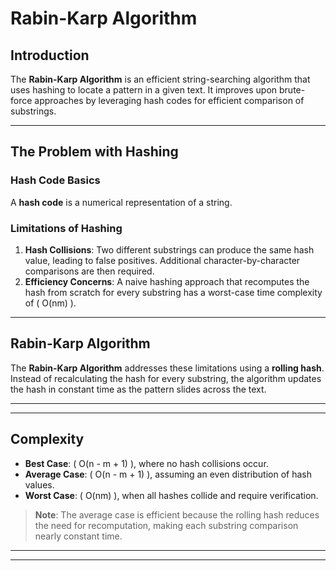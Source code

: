 # Rabin-Karp Algorithm

## Introduction
The **Rabin-Karp Algorithm** is an efficient string-searching algorithm that uses hashing to locate a pattern in a given text. It improves upon brute-force approaches by leveraging hash codes for efficient comparison of substrings.

---

## The Problem with Hashing
### Hash Code Basics
A **hash code** is a numerical representation of a string.

### Limitations of Hashing
1. **Hash Collisions**: Two different substrings can produce the same hash value, leading to false positives. Additional character-by-character comparisons are then required.
2. **Efficiency Concerns**: A naive hashing approach that recomputes the hash from scratch for every substring has a worst-case time complexity of ( O(nm) ).

---

## Rabin-Karp Algorithm
The **Rabin-Karp Algorithm** addresses these limitations using a **rolling hash**. Instead of recalculating the hash for every substring, the algorithm updates the hash in constant time as the pattern slides across the text.

---



---

## Complexity
- **Best Case**: \( O(n - m + 1) \), where no hash collisions occur.
- **Average Case**: \( O(n - m + 1) \), assuming an even distribution of hash values.
- **Worst Case**: \( O(nm) \), when all hashes collide and require verification.

> **Note**: The average case is efficient because the rolling hash reduces the need for recomputation, making each substring comparison nearly constant time.

---

---

